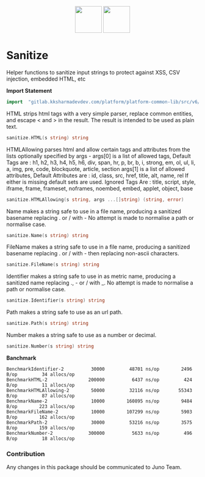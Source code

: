 <p align="center">
<img height=70px src="docs/images/logo.png">
<img height=70px src="docs/images/Go-Logo_Blue.png">
</p>

# Sanitize

Helper functions to sanitize input strings to protect against XSS, CSV injection, embedded HTML, etc

**Import Statement**

```go
import	"gitlab.kksharmadevdev.com/platform/platform-common-lib/src/v6/sanitize"
```

HTML strips html tags with a very simple parser, replace common entities, and escape < and > in the result. The result is intended to be used as plain text.

```go
sanitize.HTML(s string) string
```

HTMLAllowing parses html and allow certain tags and attributes from the lists optionally specified by args -
args[0] is a list of allowed tags, Default Tags are : h1, h2, h3, h4, h5, h6, div, span, hr, p, br, b, i, strong, em, ol, ul, li, a, img, pre, code, blockquote, article, section
args[1] is a list of allowed attributes, Default Attributes are : id, class, src, href, title, alt, name, rel
If either is missing default sets are used.
Ignored Tags Are : title, script, style, iframe, frame, frameset, noframes, noembed, embed, applet, object, base

```go
sanitize.HTMLAllowing(s string, args ...[]string) (string, error)
```

Name makes a string safe to use in a file name, producing a sanitized basename replacing . or / with - No attempt is made to normalise a path or normalise case.

```go
sanitize.Name(s string) string
```

FileName makes a string safe to use in a file name, producing a sanitized basename replacing . or / with - then replacing non-ascii characters.

```go
sanitize.FileName(s string) string
```

Identifier makes a string safe to use in as metric name, producing a sanitized name replacing ., - or / with \_. No attempt is made to normalise a path or normalise case.

```go
sanitize.Identifier(s string) string
```

Path makes a string safe to use as an url path.

```go
sanitize.Path(s string) string
```

Number makes a string safe to use as a number or decimal.

```go
sanitize.Number(s string) string
```

**Banchmark**

```
BenchmarkIdentifier-2     	   30000	     48701 ns/op	    2496 B/op	      34 allocs/op
BenchmarkHTML-2           	  200000	      6437 ns/op	     424 B/op	      11 allocs/op
BenchmarkHTMLAllowing-2   	   50000	     32116 ns/op	   55343 B/op	      87 allocs/op
BenchmarkName-2           	   10000	    160895 ns/op	    9484 B/op	     223 allocs/op
BenchmarkFileName-2       	   10000	    107299 ns/op	    5903 B/op	     162 allocs/op
BenchmarkPath-2           	   30000	     53216 ns/op	    3575 B/op	     159 allocs/op
BenchmarkNumber-2         	  300000	      5633 ns/op	     496 B/op	      18 allocs/op
```

### Contribution

Any changes in this package should be communicated to Juno Team.
